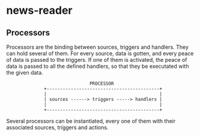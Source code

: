 news-reader
===========


Processors
----------

Processors are the binding between sources, triggers and handlers. They can hold 
several of them. For every source, data is gotten, and every peace of data is
passed to the triggers. If one of them is activated, the peace of data is passed
to all the defined handlers, so that they be executated with the given data.

                                   PROCESSOR
                  +------------------------------------------+
                  |                                          |
                  | sources ------> triggers -----> handlers |
                  |                                          |
                  +------------------------------------------+

Several processors can be instantiated, every one of them with their associated
sources, triggers and actions.
